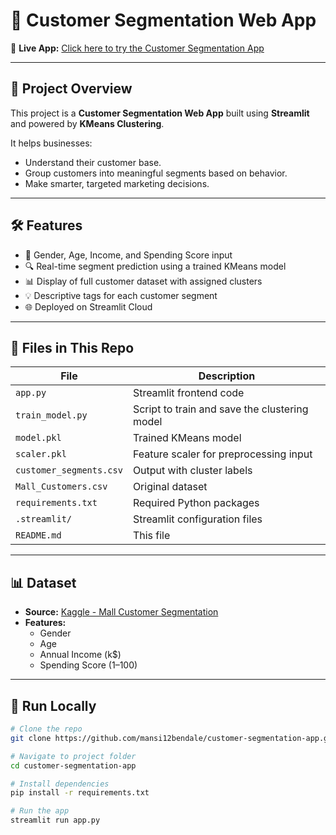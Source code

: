 # 🧠 Customer Segmentation Web App

🚀 **Live App:** [Click here to try the Customer Segmentation App](https://customer-segmentation-app-297fkmgxxxh3wu4keggphm.streamlit.app/)

---

## 📌 Project Overview

This project is a **Customer Segmentation Web App** built using **Streamlit** and powered by **KMeans Clustering**.

It helps businesses:
- Understand their customer base.
- Group customers into meaningful segments based on behavior.
- Make smarter, targeted marketing decisions.

---

## 🛠️ Features

- 🧍 Gender, Age, Income, and Spending Score input
- 🔍 Real-time segment prediction using a trained KMeans model
- 📊 Display of full customer dataset with assigned clusters
- 💡 Descriptive tags for each customer segment
- 🌐 Deployed on Streamlit Cloud

---

## 📂 Files in This Repo

| File | Description |
|------|-------------|
| `app.py` | Streamlit frontend code |
| `train_model.py` | Script to train and save the clustering model |
| `model.pkl` | Trained KMeans model |
| `scaler.pkl` | Feature scaler for preprocessing input |
| `customer_segments.csv` | Output with cluster labels |
| `Mall_Customers.csv` | Original dataset |
| `requirements.txt` | Required Python packages |
| `.streamlit/` | Streamlit configuration files |
| `README.md` | This file |

---

## 📊 Dataset

- **Source:** [Kaggle - Mall Customer Segmentation](https://www.kaggle.com/datasets/vjchoudhary7/customer-segmentation-tutorial-in-python)
- **Features:**
  - Gender
  - Age
  - Annual Income (k$)
  - Spending Score (1–100)

---

## 🚀 Run Locally

```bash
# Clone the repo
git clone https://github.com/mansi12bendale/customer-segmentation-app.git

# Navigate to project folder
cd customer-segmentation-app

# Install dependencies
pip install -r requirements.txt

# Run the app
streamlit run app.py

